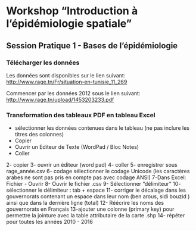 # Workshop “Introduction à l’épidémiologie spatiale”
## Session Pratique 1 - Bases de l’épidémiologie

### Télécharger les données 

Les données sont disponibles sur le lien suivant:
http://www.rage.tn/Fr/situation-en-tunisie_11_269

Commencer par les données 2012 sous le lien suivant:
http://www.rage.tn/upload/1453203233.pdf



### Transformation des tableaux PDF en tableau Excel


* sélectionner les données contenues dans le tableau (ne pas inclure les titres des colonnes)
* Copier
* Ouvrir un Editeur de Texte (WordPad / Bloc Notes)
* Coller

2- copier
3- ouvrir un éditeur (word pad)
4- coller 
5- enregistrer sous rage_année.csv
6- codage sélectionner le codage Unicode  (les caractères arabes ne sont pas pris en compte pas avec codage ANSI)
7-Dans  Excel: Fichier - Ouvrir
8- Ouvrir le fichier .csv
9- Sélectionner “délimiteur”
10- sélectionner le délimiteur : tab + espace
11- corriger le décalage dans les gouvernorats contenant un espace dans leur nom (ben arous, sidi bouzid ) ainsi que dans la dernière ligne (total)
12- Réécrire les noms des gouvernorats en Français
13-ajouter une colonne (primary key) pour permettre la jointure avec la table attributaire de la carte .shp
14-  répéter pour toutes les années 2010 - 2016



